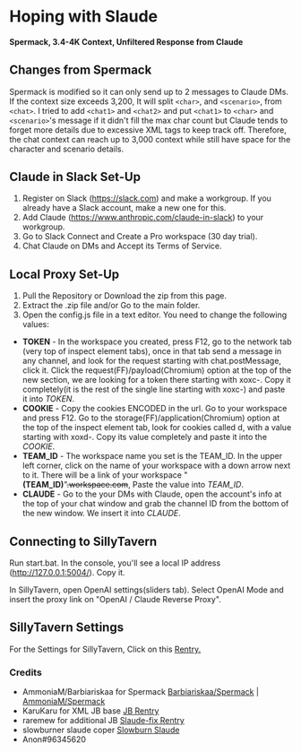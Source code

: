 # Hoping with Slaude
#### Spermack, 3.4-4K Context, Unfiltered Response from Claude
## Changes from Spermack
Spermack is modified so it can only send up to 2 messages to Claude DMs. If the context size exceeds 3,200, It will split `<char>`, and `<scenario>`, from `<chat>`. I tried to add `<chat1>` and `<chat2>` and put `<chat1>` to `<char>` and `<scenario>`'s message if it didn't fill the max char count but Claude tends to forget more details due to excessive XML tags to keep track off. Therefore, the chat context can reach up to 3,000 context while still have space for the character and scenario details.


## Claude in Slack Set-Up
1. Register on Slack (https://slack.com) and make a workgroup. If you already have a Slack account, make a new one for this.
2. Add Claude (https://www.anthropic.com/claude-in-slack) to your workgroup.
3. Go to Slack Connect and Create a Pro workspace (30 day trial).
4. Chat Claude on DMs and Accept its Terms of Service.

## Local Proxy Set-Up
1. Pull the Repository or Download the zip from this page.
2. Extract the .zip file and/or Go to the main folder.
3. Open the config.js file in a text editor. You need to change the following values:
- **TOKEN** - In the workspace you created, press F12, go to the network tab (very top of inspect element tabs), once in that tab send a message in any channel, and look for the request starting with chat.postMessage, click it. Click the request(FF)/payload(Chromium) option at the top of the new section, we are looking for a token there starting with xoxc-. Copy it completely(it is the rest of the single line starting with xoxc-) and paste it into *TOKEN*.
- **COOKIE** - Copy the cookies ENCODED in the url. Go to your workspace and press F12. Go to the storage(FF)/application(Chromium) option at the top of the inspect element tab, look for cookies called d, with a value starting with xoxd-. Copy its value completely and paste it into the *COOKIE*.
- **TEAM_ID** - The workspace name you set is the TEAM_ID. In the upper left corner, click on the name of your workspace with a down arrow next to it. There will be a link of your workspace  "**(TEAM_ID)**"~~.workspace.com~~, Paste the value into *TEAM_ID*.
- **CLAUDE** - Go to the your DMs with Claude, open the account's info at the top of your chat window and grab the channel ID from the bottom of the new window. We insert it into *CLAUDE*.


## Connecting to SillyTavern
Run start.bat. In the console, you'll see a local IP address (http://127.0.0.1:5004/). Copy it.

In SillyTavern, open OpenAI settings(sliders tab). Select OpenAI Mode and insert the proxy link on "OpenAI / Claude Reverse Proxy".

## SillyTavern Settings
For the Settings for SillyTavern, Click on this [Rentry.](https://rentry.org/slaudehope)

### Credits
- AmmoniaM/Barbiariskaa for Spermack [Barbiariskaa/Spermack](https://github.com/Barbariskaa/Spermack) | [AmmoniaM/Spermack](https://github.com/AmmoniaM/Spermack)
- KaruKaru for XML JB base [JB Rentry](https://rentry.org/karukarubagofgoodies)
- raremew for additional JB [Slaude-fix Rentry](https://rentry.org/znxuz)
- slowburner slaude coper [Slowburn Slaude](rentry.org/hn3bd)
- Anon#96345620
